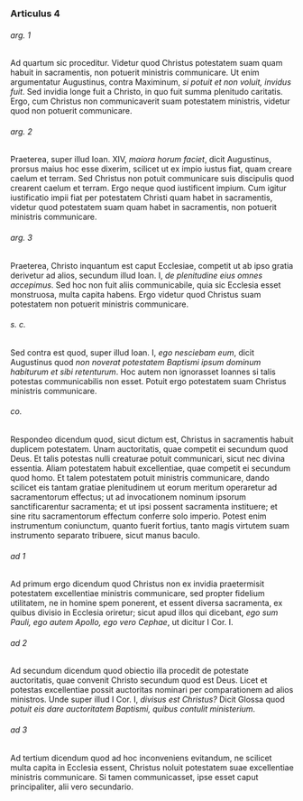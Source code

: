 ### Articulus 4

###### arg. 1
Ad quartum sic proceditur. Videtur quod Christus potestatem suam quam habuit in sacramentis, non potuerit ministris communicare. Ut enim argumentatur Augustinus, contra Maximinum, *si potuit et non voluit, invidus fuit*. Sed invidia longe fuit a Christo, in quo fuit summa plenitudo caritatis. Ergo, cum Christus non communicaverit suam potestatem ministris, videtur quod non potuerit communicare.

###### arg. 2
Praeterea, super illud Ioan. XIV, *maiora horum faciet*, dicit Augustinus, prorsus maius hoc esse dixerim, scilicet ut ex impio iustus fiat, quam creare caelum et terram. Sed Christus non potuit communicare suis discipulis quod crearent caelum et terram. Ergo neque quod iustificent impium. Cum igitur iustificatio impii fiat per potestatem Christi quam habet in sacramentis, videtur quod potestatem suam quam habet in sacramentis, non potuerit ministris communicare.

###### arg. 3
Praeterea, Christo inquantum est caput Ecclesiae, competit ut ab ipso gratia derivetur ad alios, secundum illud Ioan. I, *de plenitudine eius omnes accepimus*. Sed hoc non fuit aliis communicabile, quia sic Ecclesia esset monstruosa, multa capita habens. Ergo videtur quod Christus suam potestatem non potuerit ministris communicare.

###### s. c.
Sed contra est quod, super illud Ioan. I, *ego nesciebam eum*, dicit Augustinus quod *non noverat potestatem Baptismi ipsum dominum habiturum et sibi retenturum*. Hoc autem non ignorasset Ioannes si talis potestas communicabilis non esset. Potuit ergo potestatem suam Christus ministris communicare.

###### co.
Respondeo dicendum quod, sicut dictum est, Christus in sacramentis habuit duplicem potestatem. Unam auctoritatis, quae competit ei secundum quod Deus. Et talis potestas nulli creaturae potuit communicari, sicut nec divina essentia. Aliam potestatem habuit excellentiae, quae competit ei secundum quod homo. Et talem potestatem potuit ministris communicare, dando scilicet eis tantam gratiae plenitudinem ut eorum meritum operaretur ad sacramentorum effectus; ut ad invocationem nominum ipsorum sanctificarentur sacramenta; et ut ipsi possent sacramenta instituere; et sine ritu sacramentorum effectum conferre solo imperio. Potest enim instrumentum coniunctum, quanto fuerit fortius, tanto magis virtutem suam instrumento separato tribuere, sicut manus baculo.

###### ad 1
Ad primum ergo dicendum quod Christus non ex invidia praetermisit potestatem excellentiae ministris communicare, sed propter fidelium utilitatem, ne in homine spem ponerent, et essent diversa sacramenta, ex quibus divisio in Ecclesia oriretur; sicut apud illos qui dicebant, *ego sum Pauli, ego autem Apollo, ego vero Cephae*, ut dicitur I Cor. I.

###### ad 2
Ad secundum dicendum quod obiectio illa procedit de potestate auctoritatis, quae convenit Christo secundum quod est Deus. Licet et potestas excellentiae possit auctoritas nominari per comparationem ad alios ministros. Unde super illud I Cor. I, *divisus est Christus?* Dicit Glossa quod *potuit eis dare auctoritatem Baptismi, quibus contulit ministerium*.

###### ad 3
Ad tertium dicendum quod ad hoc inconveniens evitandum, ne scilicet multa capita in Ecclesia essent, Christus noluit potestatem suae excellentiae ministris communicare. Si tamen communicasset, ipse esset caput principaliter, alii vero secundario.

